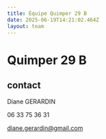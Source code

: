 ```yaml
---
title: Équipe Quimper 29 B
date: 2025-06-19T14:21:02.464Z
layout: team
---
```


# Quimper 29 B



## contact 

Diane GERARDIN

06 33 75 36 31

diane.gerardin@gmail.com

